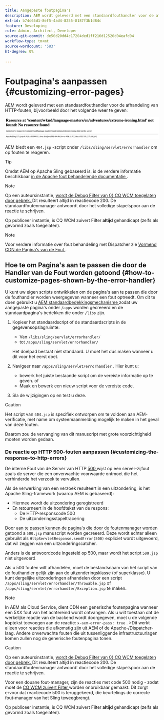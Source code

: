 ```yaml
---
title: Aangepaste foutpagina's
description: AEM wordt geleverd met een standaardfouthandler voor de afhandeling van HTTP-fouten, die kan worden aangepast.
exl-id: b74c65d1-8ef5-4ad4-8255-8187f3b1d84c
feature: Developing
role: Admin, Architect, Developer
source-git-commit: de50d20dd4c17204ded1ff216d12520d04eafd04
workflow-type: tm+mt
source-wordcount: '583'
ht-degree: 0%

---
```


# Foutpagina&#39;s aanpassen {#customizing-error-pages}

AEM wordt geleverd met een standaardfouthandler voor de afhandeling van HTTP-fouten, bijvoorbeeld door het volgende weer te geven:

![ Standaard foutenmelding ](assets/error-message-standard.png)

AEM biedt een `404.jsp` -script onder `/libs/sling/servlet/errorhandler` om op fouten te reageren.

>[!TIP]
>
>Omdat AEM op Apache Sling gebaseerd is, is de verdere informatie beschikbaar [ in de Apache fout behandelende documentatie ](https://sling.apache.org/documentation/the-sling-engine/errorhandling.html).

>[!NOTE]
>
>Op een auteursinstantie, [ wordt de Debug Filter van 0&rbrace; CQ WCM toegelaten door gebrek. ](/help/implementing/deploying/configuring-osgi.md) Dit resulteert altijd in reactiecode 200. De standaardfoutenmanager antwoordt door het volledige stapelspoor aan de reactie te schrijven.
>
>Op publiceer instantie, is CQ WCM zuivert Filter **altijd** gehandicapt (zelfs als gevormd zoals toegelaten).

>[!NOTE]
>
>Voor verdere informatie over fout behandeling met Dispatcher zie [ Vormend CDN de Pagina&#39;s van de Fout ](/help/implementing/dispatcher/cdn-error-pages.md).

## Hoe te om Pagina&#39;s aan te passen die door de Handler van de Fout worden getoond {#how-to-customize-pages-shown-by-the-error-handler}

U kunt uw eigen scripts ontwikkelen om de pagina&#39;s aan te passen die door de fouthandler worden weergegeven wanneer een fout optreedt. Om dit te doen gebruikt u [ AEM standaardbedekkingsmechanisme ](/help/implementing/developing/introduction/overlays.md) zodat uw aangepaste pagina&#39;s onder `/apps` worden gecreeerd en de standaardpagina&#39;s bedekken die onder `/libs` zijn.

1. Kopieer het standaardscript of de standaardscripts in de gegevensopslagruimte:

   * Van `/libs/sling/servlet/errorhandler/`
   * tot `/apps/sling/servlet/errorhandler/`

   Het doelpad bestaat niet standaard. U moet het dus maken wanneer u dit voor het eerst doet.

1. Navigeer naar `/apps/sling/servlet/errorhandler` . Hier kunt u:

   * bewerk het juiste bestaande script om de vereiste informatie op te geven. of
   * Maak en bewerk een nieuw script voor de vereiste code.

1. Sla de wijzigingen op en test u deze.

>[!CAUTION]
>
>Het script van `404.jsp` is specifiek ontworpen om te voldoen aan AEM-verificatie, met name om systeemaanmelding mogelijk te maken in het geval van deze fouten.
>
>Daarom zou de vervanging van dit manuscript met grote voorzichtigheid moeten worden gedaan.

### De reactie op HTTP 500-fouten aanpassen {#customizing-the-response-to-http-errors}

De interne Fout van de Server van HTTP [ 500 ](https://www.w3.org/Protocols/rfc2616/rfc2616-sec10.html) wijst op een server-zijfout zoals de server die een onverwachte voorwaarde ontmoet die het verhinderde het verzoek te vervullen.

Als de verwerking van een verzoek resulteert in een uitzondering, is het Apache Sling-framework (waarop AEM is gebaseerd):

* Hiermee wordt de uitzondering geregistreerd
* En retourneert in de hoofdtekst van de respons:
   * De HTTP-responscode 500
   * De uitzonderingsstapeltracering

Door [ aan te passen kunnen de pagina&#39;s die door de foutenmanager ](#how-to-customize-pages-shown-by-the-error-handler) worden getoond a `500.jsp` manuscript worden gecreeerd. Deze wordt echter alleen gebruikt als `HttpServletResponse.sendError(500)` expliciet wordt uitgevoerd, dat wil zeggen van een uitzonderingscatcher.

Anders is de antwoordcode ingesteld op 500, maar wordt het script `500.jsp` niet uitgevoerd.

Als u 500 fouten wilt afhandelen, moet de bestandsnaam van het script van de fouthandler gelijk zijn aan de uitzonderingsklasse (of superklasse). U kunt dergelijke uitzonderingen afhandelen door een script `/apps/sling/servlet/errorhandler/Throwable.jsp` of `/apps/sling/servlet/errorhandler/Exception.jsp` te maken.

>[!NOTE]
>
>In AEM als Cloud Service, dient CDN een generische foutenpagina wanneer een 5XX fout van het achtereind wordt ontvangen. Als u wilt toestaan dat de werkelijke reactie van de backend wordt doorgegeven, moet u de volgende koptekst toevoegen aan de reactie: `x-aem-error-pass: true` .
>&#x200B;>Dit werkt alleen voor reacties die afkomstig zijn uit AEM of de Apache-/Dispatcher-laag. Andere onverwachte fouten die uit tussenliggende infrastructuurlagen komen zullen nog de generische foutenpagina tonen.

>[!CAUTION]
>
>Op een auteursinstantie, [ wordt de Debug Filter van 0&rbrace; CQ WCM toegelaten door gebrek. ](/help/implementing/deploying/configuring-osgi.md) Dit resulteert altijd in reactiecode 200. De standaardfoutenmanager antwoordt door het volledige stapelspoor aan de reactie te schrijven.
>
>Voor een douane fout-manager, zijn de reacties met code 500 nodig - zodat moet de [ CQ WCM zuivert Filter ](/help/implementing/deploying/configuring-osgi.md) worden onbruikbaar gemaakt. Dit zorgt ervoor dat reactiecode 500 is teruggekeerd, die beurtelings de correcte fout-manager van het Sling teweegbrengt.
>
>Op publiceer instantie, is CQ WCM zuivert Filter **altijd** gehandicapt (zelfs als gevormd zoals toegelaten).
